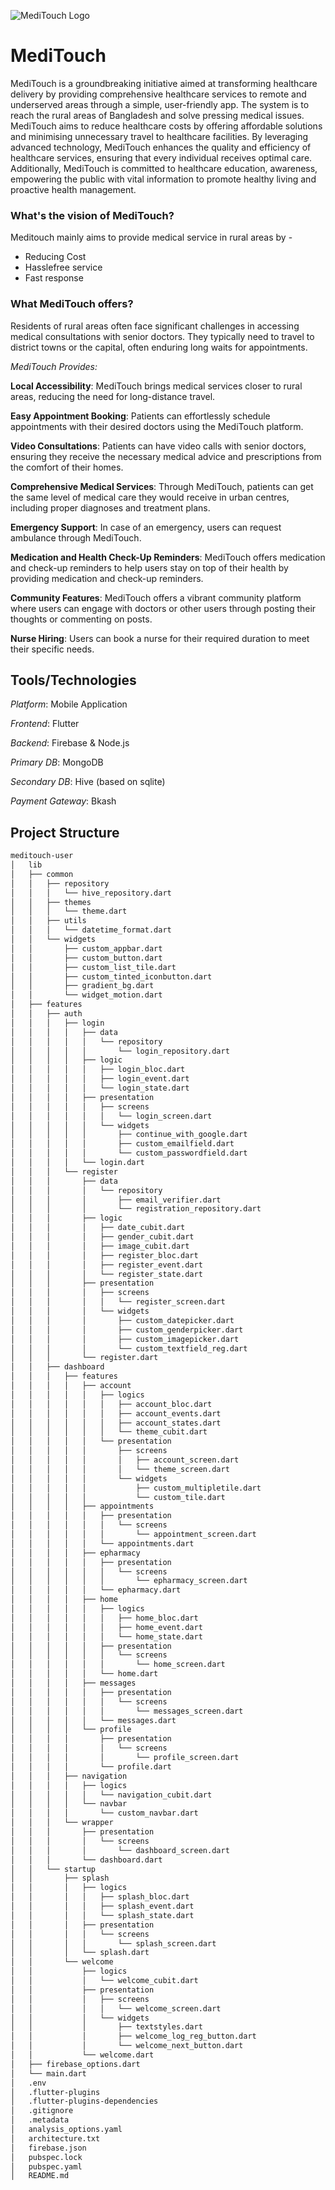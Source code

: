 ![MediTouch Logo](https://github.com/kaiumallimon/appf-assets/raw/main/app-icon-128.png)

# MediTouch

MediTouch is a groundbreaking initiative aimed at transforming healthcare delivery by providing comprehensive healthcare services to remote and underserved areas through a simple, user-friendly app. The system is to reach the rural areas of Bangladesh and solve pressing medical issues. MediTouch aims to reduce healthcare costs by offering affordable solutions and minimising unnecessary travel to healthcare facilities. By leveraging advanced technology, MediTouch enhances the quality and efficiency of healthcare services, ensuring that every individual receives optimal care. Additionally, MediTouch is committed to healthcare education, awareness, empowering the public with vital information to promote healthy living and proactive health management.


### What's the vision of MediTouch?

Meditouch mainly aims to provide medical service in rural areas by -
- Reducing Cost
- Hasslefree service
- Fast response

### What MediTouch offers?
Residents of rural areas often face significant challenges in accessing medical consultations with senior doctors. They typically need to travel to district towns or the capital, often enduring long waits for appointments.

*MediTouch Provides:*

**Local Accessibility**: 
MediTouch brings medical services closer to rural areas, reducing the need for long-distance travel.

**Easy Appointment Booking**: 
Patients can effortlessly schedule appointments with their desired doctors using the MediTouch platform.

**Video Consultations**: 
Patients can have video calls with senior doctors, ensuring they receive the necessary medical advice and prescriptions from the comfort of their homes.

**Comprehensive Medical Services**: Through MediTouch, patients can get the same level of medical care they would receive in urban centres, including proper diagnoses and treatment plans.

**Emergency Support**:
In case of an emergency, users can request ambulance through MediTouch.

**Medication and Health Check-Up Reminders**: 
MediTouch offers medication and check-up reminders to help users stay on top of their health by providing medication and check-up reminders. 

**Community Features**: 
MediTouch offers a vibrant community platform where users can engage with doctors or other users through posting their thoughts or commenting on posts. 

**Nurse Hiring**: Users can book a nurse for their required duration to meet their specific needs.


## Tools/Technologies

*Platform*: Mobile Application

*Frontend*: Flutter

*Backend*: Firebase & Node.js

*Primary DB*: MongoDB

*Secondary DB*: Hive (based on sqlite)

*Payment Gateway*: Bkash

## Project Structure

```bash
meditouch-user
│   lib
│   ├── common
│   │   ├── repository
│   │   │   └── hive_repository.dart
│   │   ├── themes
│   │   │   └── theme.dart
│   │   ├── utils
│   │   │   └── datetime_format.dart
│   │   └── widgets
│   │       ├── custom_appbar.dart
│   │       ├── custom_button.dart
│   │       ├── custom_list_tile.dart
│   │       ├── custom_tinted_iconbutton.dart
│   │       ├── gradient_bg.dart
│   │       └── widget_motion.dart
│   ├── features
│   │   ├── auth
│   │   │   ├── login
│   │   │   │   ├── data
│   │   │   │   │   └── repository
│   │   │   │   │       └── login_repository.dart
│   │   │   │   ├── logic
│   │   │   │   │   ├── login_bloc.dart
│   │   │   │   │   ├── login_event.dart
│   │   │   │   │   └── login_state.dart
│   │   │   │   ├── presentation
│   │   │   │   │   ├── screens
│   │   │   │   │   │   └── login_screen.dart
│   │   │   │   │   └── widgets
│   │   │   │   │       ├── continue_with_google.dart
│   │   │   │   │       ├── custom_emailfield.dart
│   │   │   │   │       └── custom_passwordfield.dart
│   │   │   │   └── login.dart
│   │   │   └── register
│   │   │       ├── data
│   │   │       │   └── repository
│   │   │       │       ├── email_verifier.dart
│   │   │       │       └── registration_repository.dart
│   │   │       ├── logic
│   │   │       │   ├── date_cubit.dart
│   │   │       │   ├── gender_cubit.dart
│   │   │       │   ├── image_cubit.dart
│   │   │       │   ├── register_bloc.dart
│   │   │       │   ├── register_event.dart
│   │   │       │   └── register_state.dart
│   │   │       ├── presentation
│   │   │       │   ├── screens
│   │   │       │   │   └── register_screen.dart
│   │   │       │   └── widgets
│   │   │       │       ├── custom_datepicker.dart
│   │   │       │       ├── custom_genderpicker.dart
│   │   │       │       ├── custom_imagepicker.dart
│   │   │       │       └── custom_textfield_reg.dart
│   │   │       └── register.dart
│   │   ├── dashboard
│   │   │   ├── features
│   │   │   │   ├── account
│   │   │   │   │   ├── logics
│   │   │   │   │   │   ├── account_bloc.dart
│   │   │   │   │   │   ├── account_events.dart
│   │   │   │   │   │   ├── account_states.dart
│   │   │   │   │   │   └── theme_cubit.dart
│   │   │   │   │   └── presentation
│   │   │   │   │       ├── screens
│   │   │   │   │       │   ├── account_screen.dart
│   │   │   │   │       │   └── theme_screen.dart
│   │   │   │   │       └── widgets
│   │   │   │   │           ├── custom_multipletile.dart
│   │   │   │   │           └── custom_tile.dart
│   │   │   │   ├── appointments
│   │   │   │   │   ├── presentation
│   │   │   │   │   │   └── screens
│   │   │   │   │   │       └── appointment_screen.dart
│   │   │   │   │   └── appointments.dart
│   │   │   │   ├── epharmacy
│   │   │   │   │   ├── presentation
│   │   │   │   │   │   └── screens
│   │   │   │   │   │       └── epharmacy_screen.dart
│   │   │   │   │   └── epharmacy.dart
│   │   │   │   ├── home
│   │   │   │   │   ├── logics
│   │   │   │   │   │   ├── home_bloc.dart
│   │   │   │   │   │   ├── home_event.dart
│   │   │   │   │   │   └── home_state.dart
│   │   │   │   │   ├── presentation
│   │   │   │   │   │   └── screens
│   │   │   │   │   │       └── home_screen.dart
│   │   │   │   │   └── home.dart
│   │   │   │   ├── messages
│   │   │   │   │   ├── presentation
│   │   │   │   │   │   └── screens
│   │   │   │   │   │       └── messages_screen.dart
│   │   │   │   │   └── messages.dart
│   │   │   │   └── profile
│   │   │   │       ├── presentation
│   │   │   │       │   └── screens
│   │   │   │       │       └── profile_screen.dart
│   │   │   │       └── profile.dart
│   │   │   ├── navigation
│   │   │   │   ├── logics
│   │   │   │   │   └── navigation_cubit.dart
│   │   │   │   └── navbar
│   │   │   │       └── custom_navbar.dart
│   │   │   └── wrapper
│   │   │       ├── presentation
│   │   │       │   └── screens
│   │   │       │       └── dashboard_screen.dart
│   │   │       └── dashboard.dart
│   │   └── startup
│   │       ├── splash
│   │       │   ├── logics
│   │       │   │   ├── splash_bloc.dart
│   │       │   │   ├── splash_event.dart
│   │       │   │   └── splash_state.dart
│   │       │   ├── presentation
│   │       │   │   └── screens
│   │       │   │       └── splash_screen.dart
│   │       │   └── splash.dart
│   │       └── welcome
│   │           ├── logics
│   │           │   └── welcome_cubit.dart
│   │           ├── presentation
│   │           │   ├── screens
│   │           │   │   └── welcome_screen.dart
│   │           │   └── widgets
│   │           │       ├── textstyles.dart
│   │           │       ├── welcome_log_reg_button.dart
│   │           │       └── welcome_next_button.dart
│   │           └── welcome.dart
│   ├── firebase_options.dart
│   └── main.dart
│   .env
│   .flutter-plugins
│   .flutter-plugins-dependencies
│   .gitignore
│   .metadata
│   analysis_options.yaml
│   architecture.txt
│   firebase.json
│   pubspec.lock
│   pubspec.yaml
│   README.md
```